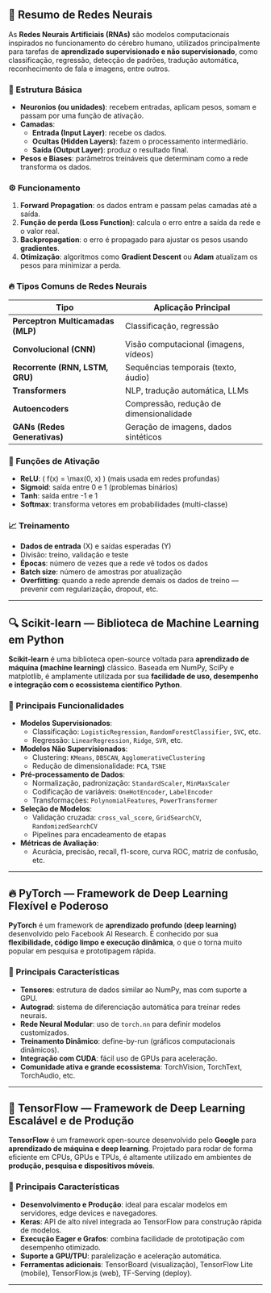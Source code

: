 ## 🧠 Resumo de Redes Neurais

As **Redes Neurais Artificiais (RNAs)** são modelos computacionais inspirados no funcionamento do cérebro humano, utilizados principalmente para tarefas de **aprendizado supervisionado e não supervisionado**, como classificação, regressão, detecção de padrões, tradução automática, reconhecimento de fala e imagens, entre outros.

### 🧩 Estrutura Básica

- **Neuronios (ou unidades)**: recebem entradas, aplicam pesos, somam e passam por uma função de ativação.
- **Camadas**:
  - **Entrada (Input Layer)**: recebe os dados.
  - **Ocultas (Hidden Layers)**: fazem o processamento intermediário.
  - **Saída (Output Layer)**: produz o resultado final.
- **Pesos e Biases**: parâmetros treináveis que determinam como a rede transforma os dados.

### ⚙️ Funcionamento

1. **Forward Propagation**: os dados entram e passam pelas camadas até a saída.
2. **Função de perda (Loss Function)**: calcula o erro entre a saída da rede e o valor real.
3. **Backpropagation**: o erro é propagado para ajustar os pesos usando **gradientes**.
4. **Otimização**: algoritmos como **Gradient Descent** ou **Adam** atualizam os pesos para minimizar a perda.

### 🔥 Tipos Comuns de Redes Neurais

| Tipo                        | Aplicação Principal                     |
|-----------------------------|------------------------------------------|
| **Perceptron Multicamadas (MLP)** | Classificação, regressão                |
| **Convolucional (CNN)**         | Visão computacional (imagens, vídeos)   |
| **Recorrente (RNN, LSTM, GRU)** | Sequências temporais (texto, áudio)     |
| **Transformers**               | NLP, tradução automática, LLMs          |
| **Autoencoders**              | Compressão, redução de dimensionalidade  |
| **GANs (Redes Generativas)**  | Geração de imagens, dados sintéticos     |

### 🧮 Funções de Ativação

- **ReLU**: \( f(x) = \max(0, x) \) (mais usada em redes profundas)
- **Sigmoid**: saída entre 0 e 1 (problemas binários)
- **Tanh**: saída entre -1 e 1
- **Softmax**: transforma vetores em probabilidades (multi-classe)

### 📈 Treinamento

- **Dados de entrada** (X) e saídas esperadas (Y)
- Divisão: treino, validação e teste
- **Épocas**: número de vezes que a rede vê todos os dados
- **Batch size**: número de amostras por atualização
- **Overfitting**: quando a rede aprende demais os dados de treino — prevenir com regularização, dropout, etc.

---
## 🔍 Scikit-learn — Biblioteca de Machine Learning em Python

**Scikit-learn** é uma biblioteca open-source voltada para **aprendizado de máquina (machine learning)** clássico. Baseada em NumPy, SciPy e matplotlib, é amplamente utilizada por sua **facilidade de uso, desempenho e integração com o ecossistema científico Python**.

### 🧠 Principais Funcionalidades

- **Modelos Supervisionados**:
  - Classificação: `LogisticRegression`, `RandomForestClassifier`, `SVC`, etc.
  - Regressão: `LinearRegression`, `Ridge`, `SVR`, etc.
- **Modelos Não Supervisionados**:
  - Clustering: `KMeans`, `DBSCAN`, `AgglomerativeClustering`
  - Redução de dimensionalidade: `PCA`, `TSNE`
- **Pré-processamento de Dados**:
  - Normalização, padronização: `StandardScaler`, `MinMaxScaler`
  - Codificação de variáveis: `OneHotEncoder`, `LabelEncoder`
  - Transformações: `PolynomialFeatures`, `PowerTransformer`
- **Seleção de Modelos**:
  - Validação cruzada: `cross_val_score`, `GridSearchCV`, `RandomizedSearchCV`
  - Pipelines para encadeamento de etapas
- **Métricas de Avaliação**:
  - Acurácia, precisão, recall, f1-score, curva ROC, matriz de confusão, etc.

---

## 🔥 PyTorch — Framework de Deep Learning Flexível e Poderoso

**PyTorch** é um framework de **aprendizado profundo (deep learning)** desenvolvido pelo Facebook AI Research. É conhecido por sua **flexibilidade, código limpo e execução dinâmica**, o que o torna muito popular em pesquisa e prototipagem rápida.

### 🧠 Principais Características

- **Tensores**: estrutura de dados similar ao NumPy, mas com suporte a GPU.
- **Autograd**: sistema de diferenciação automática para treinar redes neurais.
- **Rede Neural Modular**: uso de `torch.nn` para definir modelos customizados.
- **Treinamento Dinâmico**: define-by-run (gráficos computacionais dinâmicos).
- **Integração com CUDA**: fácil uso de GPUs para aceleração.
- **Comunidade ativa e grande ecossistema**: TorchVision, TorchText, TorchAudio, etc.
---

## 🧠 TensorFlow — Framework de Deep Learning Escalável e de Produção

**TensorFlow** é um framework open-source desenvolvido pelo **Google** para **aprendizado de máquina e deep learning**. Projetado para rodar de forma eficiente em CPUs, GPUs e TPUs, é altamente utilizado em ambientes de **produção, pesquisa e dispositivos móveis**.

### 🌟 Principais Características

- **Desenvolvimento e Produção**: ideal para escalar modelos em servidores, edge devices e navegadores.
- **Keras**: API de alto nível integrada ao TensorFlow para construção rápida de modelos.
- **Execução Eager e Grafos**: combina facilidade de prototipação com desempenho otimizado.
- **Suporte a GPU/TPU**: paralelização e aceleração automática.
- **Ferramentas adicionais**: TensorBoard (visualização), TensorFlow Lite (mobile), TensorFlow.js (web), TF-Serving (deploy).
---